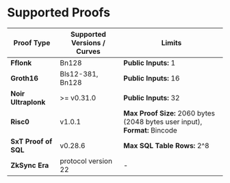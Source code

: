 # Supported Proofs

| Proof Type           | Supported Versions / Curves | Limits                                                                      |
|----------------------|-----------------------------|-----------------------------------------------------------------------------|
| **Fflonk**           | Bn128                       | **Public Inputs:** 1                                                        |
| **Groth16**          | Bls12-381, Bn128            | **Public Inputs:** 16                                                       |
| **Noir Ultraplonk**  | >= v0.31.0                  | **Public Inputs:** 32                                                       |
| **Risc0**            | v1.0.1                      | **Max Proof Size:** 2060 bytes (2048 bytes user input), **Format:** Bincode |
| **SxT Proof of SQL** | v0.28.6                     | **Max SQL Table Rows:** 2^8                                                 |
| **ZkSync Era**       | protocol version 22         | -                                                                           |
